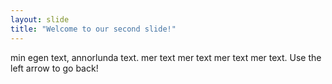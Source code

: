 ```yaml
---
layout: slide
title: "Welcome to our second slide!"
---
```

min egen text, annorlunda text. mer text mer text mer text mer text.
Use the left arrow to go back!